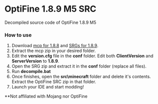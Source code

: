 # OptiFine 1.8.9 M5 SRC
Decompiled source code of OptiFine 1.8.9 M5

### How to use
1) Download [mcp for 1.8.8](http://www.modcoderpack.com/files/mcp918.zip) and [SRGs for 1.8.9](http://mcpbot.bspk.rs/export/mcp/1.8.9/mcp-1.8.9-srg.zip).
2) Extract the mcp zip in your desired folder.
4) Edit the **version.cfg** file in the **conf** folder. Edit both **ClientVersion** and **ServerVersion** to **1.8.9**.
3) Open the SRG zip and extract it in the **conf** folder (replace all files).
4) Run **decompile.bat**
5) Once finishes, open the **src\minecraft** folder and delete it's contents. Extract the OptiFine SRC zip in that folder.
6) Launch your IDE and start modding!


**Not affiliated with Mojang nor OptiFine

